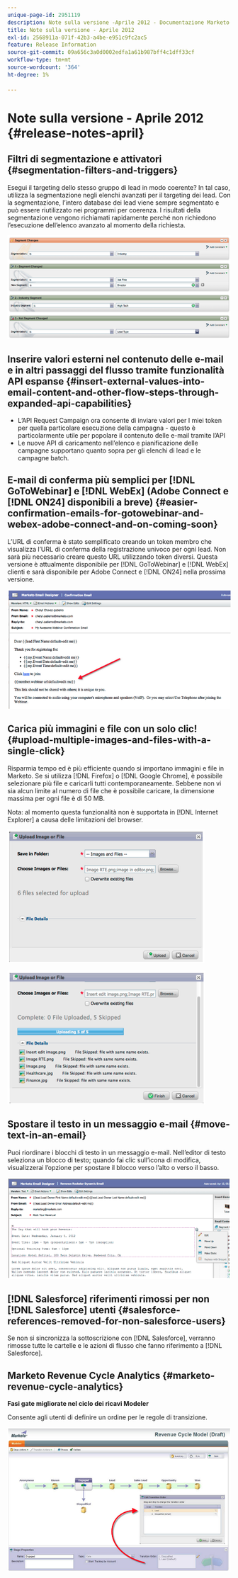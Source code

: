 ```yaml
---
unique-page-id: 2951119
description: Note sulla versione -Aprile 2012 - Documentazione Marketo - Documentazione del prodotto
title: Note sulla versione - Aprile 2012
exl-id: 2568911a-071f-42b3-a4be-e951c9fc2ac5
feature: Release Information
source-git-commit: 09a656c3a0d0002edfa1a61b987bff4c1dff33cf
workflow-type: tm+mt
source-wordcount: '364'
ht-degree: 1%

---
```


# Note sulla versione - Aprile 2012 {#release-notes-april}

## Filtri di segmentazione e attivatori {#segmentation-filters-and-triggers}

Esegui il targeting dello stesso gruppo di lead in modo coerente? In tal caso, utilizza la segmentazione negli elenchi avanzati per il targeting dei lead. Con la segmentazione, l’intero database dei lead viene sempre segmentato e può essere riutilizzato nei programmi per coerenza. I risultati della segmentazione vengono richiamati rapidamente perché non richiedono l’esecuzione dell’elenco avanzato al momento della richiesta.

![](assets/image2014-9-23-10-3a3-3a57.png)

## Inserire valori esterni nel contenuto delle e-mail e in altri passaggi del flusso tramite funzionalità API espanse {#insert-external-values-into-email-content-and-other-flow-steps-through-expanded-api-capabilities}

* L’API Request Campaign ora consente di inviare valori per I miei token per quella particolare esecuzione della campagna - questo è particolarmente utile per popolare il contenuto delle e-mail tramite l’API
* Le nuove API di caricamento nell’elenco e pianificazione delle campagne supportano quanto sopra per gli elenchi di lead e le campagne batch.

## E-mail di conferma più semplici per [!DNL GoToWebinar] e [!DNL WebEx] (Adobe Connect e [!DNL ON24] disponibili a breve) {#easier-confirmation-emails-for-gotowebinar-and-webex-adobe-connect-and-on-coming-soon}

L’URL di conferma è stato semplificato creando un token membro che visualizza l’URL di conferma della registrazione univoco per ogni lead. Non sarà più necessario creare questo URL utilizzando token diversi. Questa versione è attualmente disponibile per [!DNL GoToWebinar] e [!DNL WebEx] clienti e sarà disponibile per Adobe Connect e [!DNL ON24] nella prossima versione.

![](assets/image2014-9-23-10-3a4-3a18.png)

## Carica più immagini e file con un solo clic! {#upload-multiple-images-and-files-with-a-single-click}

Risparmia tempo ed è più efficiente quando si importano immagini e file in Marketo. Se si utilizza [!DNL Firefox] o [!DNL Google Chrome], è possibile selezionare più file e caricarli tutti contemporaneamente. Sebbene non vi sia alcun limite al numero di file che è possibile caricare, la dimensione massima per ogni file è di 50 MB.

Nota: al momento questa funzionalità non è supportata in [!DNL Internet Explorer] a causa delle limitazioni del browser.

![](assets/image2014-9-23-10-3a4-3a32.png)

![](assets/image2014-9-23-10-3a4-3a46.png)

## Spostare il testo in un messaggio e-mail {#move-text-in-an-email}

Puoi riordinare i blocchi di testo in un messaggio e-mail. Nell’editor di testo seleziona un blocco di testo; quando fai clic sull’icona di modifica, visualizzerai l’opzione per spostare il blocco verso l’alto o verso il basso.

![](assets/image2014-9-23-10-3a5-3a1.png)

## [!DNL Salesforce] riferimenti rimossi per non [!DNL Salesforce] utenti {#salesforce-references-removed-for-non-salesforce-users}

Se non si sincronizza la sottoscrizione con [!DNL Salesforce], verranno rimosse tutte le cartelle e le azioni di flusso che fanno riferimento a [!DNL Salesforce].

## Marketo Revenue Cycle Analytics {#marketo-revenue-cycle-analytics}

**Fasi gate migliorate nel ciclo dei ricavi Modeler**

Consente agli utenti di definire un ordine per le regole di transizione.

![](assets/image2014-9-23-10-3a5-3a17.png)
